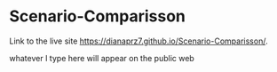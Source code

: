 # Scenario-Comparisson

Link to the live site https://dianaprz7.github.io/Scenario-Comparisson/.

whatever I type here will appear on the public web

